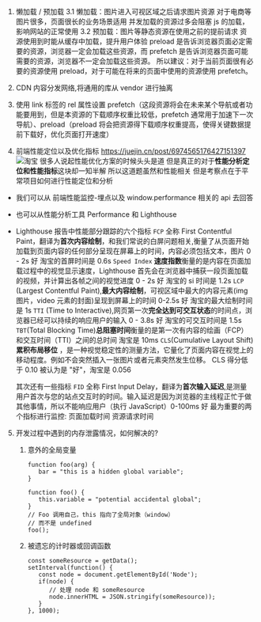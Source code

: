 1. 懒加载 / 预加载
   3.1 懒加载：图片进入可视区域之后请求图片资源 对于电商等图片很多，页面很长的业务场景适用 并发加载的资源过多会阻塞 js 的加载，影响网站的正常使用
   3.2 预加载：图片等静态资源在使用之前的提前请求 资源使用到时能从缓存中加载，提升用户体验
   preload 是告诉浏览器页面必定需要的资源，浏览器一定会加载这些资源，而 prefetch 是告诉浏览器页面可能需要的资源，浏览器不一定会加载这些资源。 所以建议：对于当前页面很有必要的资源使用 preload，对于可能在将来的页面中使用的资源使用 prefetch。

2. CDN 内容分发网络,将通用的库从 vendor 进行抽离
3. 使用 link 标签的 rel 属性设置 prefetch（这段资源将会在未来某个导航或者功能要用到，但是本资源的下载顺序权重比较低，prefetch 通常用于加速下一次导航）、preload（preload 将会把资源得下载顺序权重提高，使得关键数据提前下载好，优化页面打开速度）

4. 前端性能定位以及优化指标 https://juejin.cn/post/6974565176427151397
   ![淘宝](https://p9-juejin.byteimg.com/tos-cn-i-k3u1fbpfcp/43aaa88418054be2b7baea4496ab53ce~tplv-k3u1fbpfcp-watermark.awebp)
   很多人说起性能优化方案的时候头头是道 但是真正的对于**性能分析定位和性能指标**这块却一知半解 所以这道题虽然和性能相关 但是考察点在于平常项目如何进行性能定位和分析

- 我们可以从 前端性能监控-埋点以及 window.performance 相关的 api 去回答
- 也可以从性能分析工具 Performance 和 Lighthouse
- Lighthouse 报告中性能部分跟踪的六个指标
  `FCP` 全称 First Contentful Paint，翻译为**首次内容绘制**，和我们常说的白屏问题相关,衡量了从页面开始加载到页面内容的任何部分呈现在屏幕上的时间，内容必须包括文本，图片 0 - 2s 好 淘宝的首屏时间是 0.6s
  `Speed Index` **速度指数**衡量的是内容在页面加载过程中的视觉显示速度，Lighthouse 首先会在浏览器中捕获一段页面加载的视频，并计算出各帧之间的视觉进度 0 - 2s 好 淘宝的 si 时间是 1.2s
  `LCP` (Largest Contentful Paint),**最大内容绘制**，可视区域中最大的内容元素(img 图片，video 元素的封面)呈现到屏幕上的时间 0-2.5s 好 淘宝的最大绘制时间是 1s
  `TTI` (Time to Interactive),网页第一次**完全达到可交互状态**的时间点，浏览器已经可以持续的响应用户的输入 0 - 3.8s 好 淘宝的可交互时间是 1.5s
  `TBT`(Total Blocking Time)**总阻塞时间**衡量的是第一次有内容的绘画（FCP）和交互时间（TTI）之间的总时间 淘宝是 10ms
  `CLS`(Cumulative Layout Shift)**累积布局移位** ，是一种视觉稳定性的测量方法，它量化了页面内容在视觉上的移动程度。例如不会突然插入一张图片或者元素突然发生位移。 CLS 得分低于 0.10 被认为是 "好"，淘宝是 0.056

  其次还有一些指标
  `FID` 全称 First Input Delay，翻译为**首次输入延迟**,是测量用户首次与您的站点交互时的时间。输入延迟是因为浏览器的主线程正忙于做其他事情，所以不能响应用户（执行 JavaScript）0-100ms 好
  最为重要的两个指标进行监控:
  页面加载时间
  资源请求时间

5. 开发过程中遇到的内存泄露情况，如何解决的?

   1. 意外的全局变量

      ```JS
      function foo(arg) {
         bar = "this is a hidden global variable";
      }

      function foo() {
         this.variable = "potential accidental global";
      }
      // Foo 调用自己，this 指向了全局对象（window）
      // 而不是 undefined
      foo();
      ```

   2. 被遗忘的计时器或回调函数

      ```JS
      const someResource = getData();
      setInterval(function() {
         const node = document.getElementById('Node');
         if(node) {
            // 处理 node 和 someResource
            node.innerHTML = JSON.stringify(someResource));
         }
      }, 1000);

      ```
